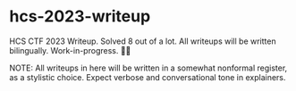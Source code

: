 # hcs-2023-writeup

HCS CTF 2023 Writeup. Solved 8 out of a lot. All writeups will be written bilingually. Work-in-progress. 🧑‍🏭

NOTE: All writeups in here will be written in a somewhat nonformal register, as a stylistic choice. Expect verbose and conversational tone in explainers.
